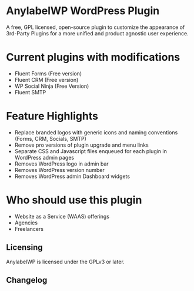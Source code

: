 # AnylabelWP WordPress Plugin

A free, GPL licensed, open-source plugin to customize the appearance of 3rd-Party Plugins for a more unified and product agnostic user experience.

# Current plugins with modifications 

- Fluent Forms (Free version)
- Fluent CRM (Free version)
- WP Social Ninja (Free Version)
- Fluent SMTP

# Feature Highlights

- Replace branded logos with generic icons and naming conventions (Forms, CRM, Socials, SMTP)
- Remove pro versions of plugin upgrade and menu links
- Separate CSS and Javascript files enqueued for each plugin in WordPress admin pages
- Removes WordPress logo in admin bar
- Removes WordPress version number
- Removes WordPress admin Dashboard widgets

# Who should use this plugin

- Website as a Service (WAAS) offerings
- Agencies
- Freelancers

## Licensing

AnylabelWP is licensed under the GPLv3 or later.

## Changelog
